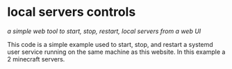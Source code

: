 # local servers controls
*a simple web tool to start, stop, restart, local servers from a web UI*

This code is a simple example used to start, stop, and restart a systemd user service running on the same machine as this website. In this example a 2 minecraft servers.